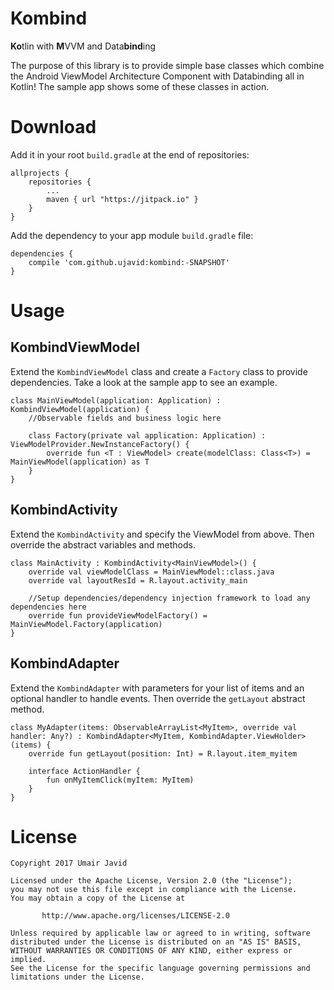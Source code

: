# Kombind
**Ko**tlin with **M**VVM and Data**bind**ing

The purpose of this library is to provide simple base classes which combine the Android ViewModel Architecture Component with Databinding all in Kotlin! The sample app shows some of these classes in action.

# Download
Add it in your root `build.gradle` at the end of repositories:

```
allprojects {
	repositories {
		...
		maven { url "https://jitpack.io" }
	}
}
```
Add the dependency to your app module `build.gradle` file:

```
dependencies {
	compile 'com.github.ujavid:kombind:-SNAPSHOT'
}
```

# Usage
## KombindViewModel
Extend the `KombindViewModel` class and create a `Factory` class to provide dependencies. Take a look at the sample app to see an example.
```
class MainViewModel(application: Application) : KombindViewModel(application) {
    //Observable fields and business logic here

    class Factory(private val application: Application) : ViewModelProvider.NewInstanceFactory() {
        override fun <T : ViewModel> create(modelClass: Class<T>) = MainViewModel(application) as T
    }
}
```

## KombindActivity
Extend the `KombindActivity` and specify the ViewModel from above. Then override the abstract variables and methods.
```
class MainActivity : KombindActivity<MainViewModel>() {
    override val viewModelClass = MainViewModel::class.java
    override val layoutResId = R.layout.activity_main

    //Setup dependencies/dependency injection framework to load any dependencies here
    override fun provideViewModelFactory() = MainViewModel.Factory(application)
}
```

## KombindAdapter
Extend the `KombindAdapter` with parameters for your list of items and an optional handler to handle events. Then override the `getLayout` abstract method.
```
class MyAdapter(items: ObservableArrayList<MyItem>, override val handler: Any?) : KombindAdapter<MyItem, KombindAdapter.ViewHolder>(items) {
    override fun getLayout(position: Int) = R.layout.item_myitem

    interface ActionHandler {
        fun onMyItemClick(myItem: MyItem)
    }
}
```

# License
```
Copyright 2017 Umair Javid

Licensed under the Apache License, Version 2.0 (the "License");
you may not use this file except in compliance with the License.
You may obtain a copy of the License at

       http://www.apache.org/licenses/LICENSE-2.0

Unless required by applicable law or agreed to in writing, software
distributed under the License is distributed on an "AS IS" BASIS,
WITHOUT WARRANTIES OR CONDITIONS OF ANY KIND, either express or implied.
See the License for the specific language governing permissions and
limitations under the License.
```
